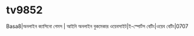 # tv9852
Basa8|অনলাইন ক্যাসিনো গেমস | আইনি অনলাইন বুকমেকার ওয়েবসাইট|ই-স্পোর্টস বেটিং|ওয়েব বেটিং|0707
